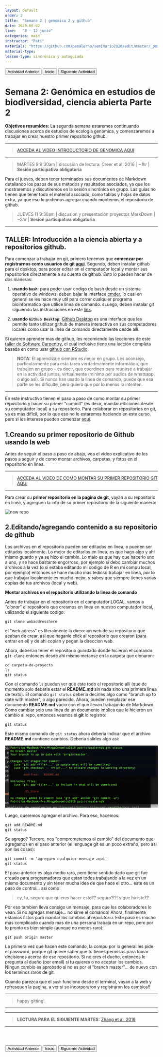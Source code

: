 ```yaml
---
layout: default
order: 2
title:  "Semana 2 | genomica 2 y github"
date: 2020-06-02
time:   "8 – 12 junio"
categories: main
instructor: "Pati"
materials: "https://github.com/pesalerno/seminario2020/edit/master/_posts/2020-06-02-2_Semana_2.md"
material-type: 
lesson-type: sincrónica y autoguiada
---
```


<a href="https://pesalerno.github.io/seminario2020/main/2020/06/01/1_Semana_1.html"><button>Actividad Anterior</button></a>		<a href="https://pesalerno.github.io/seminario2020/"><button>Inicio</button></a>    <a href="https://pesalerno.github.io/seminario2020/main/2020/06/03/3_Semana_3.html"><button>Siguiente Actividad</button></a>


# Semana 2: Genómica en estudios de biodiversidad, ciencia abierta Parte 2

**Objetivos resumidos:** La segunda semana estaremos continuando discusiones acerca de  estudios de ecología genómica, y comenzaremos a trabajar en crear nuestro primer repositorio github. 

--------------------

> [ACCEDA AL VIDEO INTRODUCTORIO DE GENOMICA AQUI](https://www.loom.com/share/444036137dd445dfa13ae327a99044d7) 


--------------------

> MARTES 9 9:30am | discusión de lectura: Creer et al. 2016 | *~1hr* | **Sesión participativa obligatoria**

Para el jueves, deben tener terminados sus documentos de Markdown detallando los pasos de sus métodos y resultados asociados, ya que los mostraremos y discutiremos en la sesión sincrónica en grupo. Las guias no tienen que tener todo el material asociado, como tablas y hojas de datos extra, ya que eso lo podemos agregar cuando montemos el repositorio de github. 
 
> JUEVES 11 9:30am | discusión y presentación proyectos MarkDown | *~2hr* | **Sesión participativa obligatoria**



----------
## TALLER: Introducción a la ciencia abierta y a repositorios github.


Para comenzar a trabajar en git, primero tenemos que **comenzar por registrarnos como usuarios de git [aqui](https://github.com/join)**. Segundo, deben instalar github para el desktop, para poder editar en el computador local y montar sus repositorios directamente a su cuenta de github. Esto lo pueden hacer de dos maneras: 


1. **usando `bash`:** para poder usar codigo de bash desde un sistema operativo de windows, deben bajar la interface [cmder](https://cmder.net/), lo cual en general se les hace muy util para correr cualquier programa bioinformatico que utilice linea de comando. sLuego, deben instalar git siguiendo las instrucciones en este [link](https://git-scm.com/book/en/v2/Getting-Started-Installing-Git).


2. **usando `Github Desktop`:** [Github Desktop](https://desktop.github.com/) es una interface que les permite tanto utilizar github de manera interactiva en sus computadores locales como usar la linea de comando directamente desde alli. 





Si quieren aprender mas de github, les recomiendo las lecciones de este [taller de Software Carpentry](https://swcarpentry.github.io/git-novice/), el cual inclusive tiene una lección completa basada en como usar [github con RStudio](https://swcarpentry.github.io/git-novice/14-supplemental-rstudio/index.html). 

>**NOTA:** El aprendizaje siempre es mejor en grupo. Les aconsejo, particularmente para esta tarea verdaderamente informática, que trabajen en grupo - es decir, que coordinen para reunirse a trabajar en la actividad juntos, virtualmente (minimo por audios de whatsapp, o algo asi). Si nunca han usado la linea de comando, puede que esa parte se les dificulte, pero quiero que por lo menos lo intenten. 


--------------------
 
En este instructivo tienen el paso a paso de como montar su primer repositorio y hacer su primer "commit" (es decir, mandar ediciones desde su computador local) a su repositorio. Para colaborar en repositorios en git, ya es más difícil, por lo que eso no lo estaremos haciendo en este curso, pero si les interesa pueden comenzar [aqui](https://github.com/pesalerno/PUMAgenomics/blob/master/git-collaborating-protocol.md). 


1.Creando su primer repositorio de Github usando la web
-

Antes de seguir el paso a paso de abajo, vea el video explicativo de los pasos a seguir y de como montar archivos, carpetas, y fotos en el repositorio en linea. 

--------------------

> [ACCEDA AL VIDEO DE COMO MONTAR SU PRIMER REPOSITORIO GIT AQUI](https://www.loom.com/share/13b1a32eca954f4f92e39abea1017582) 


--------------------

Para crear su **primer repositorio en la pagina de git**, vayan a su repositorio en linea, y agreguen la info de su primer repositorio de la siguiente manera:

![new repo](https://github.com/pesalerno/seminario2020/blob/master/files/new-repo.png?raw=true)<br>


2.Editando/agregando contenido a su repositorio de github
-
Los archivos en el repositorio pueden ser editados en línea, o pueden ser editados localmente. Lo mejor de editarlos en linea, es que hago algo y ahi mismo guardo y ya se hizo el cambio. Lo malo es que hay que hacerlo uno a uno, y se hace bastante engorroso, por ejemplo si debo cambiar muchos archivos a la vez (o si estaba editando mi codigo de R en mi compu local, por ejemplo) entonces se hace mucho mas tedioso trabajar en línea, por lo que trabajar localmente es mucho mejor, y sabes que siempre tienes varias copias de tus archivos (local y web). 



**Montar archivos en el repositorio utilizando la linea de comando** 

Antes de trabajar en el repositorio en el computador LOCAL, vamos  a *"clonar"* el repositorio que creamos en linea en nuestro computador local, utilizando el siguiente codigo: 

	git clone webaddresshere

el "web adress" es literalmente la direccion web de su repositorio que acaban de crear, asi que haganle click al repositorio que crearon (para entrar en el) y de ahi copian y pegan la direccion web. 

Ahora, deberian tener el repositorio guardado donde hicieron el comando `git clone` entonces desde ahi mismo metanse en la carpeta que clonaron: 

	cd carpeta-de-proyecto
	ls
	git status

Con el comando `ls` pueden ver que este todo el repositorio alli (que de momento solo deberia estar el **README.md** sin nada sino una primera linea de texto). El comando `git status` deberia decirles algo como "branch up to date with master", o algo parecido. Ahora, pueden remplazar ese documento **README.md** vacio con el que llevan trabajando de Markdown. Como cambiar solo una linea de un documento implica que le hicieron un cambio al repo, entonces veamos si **git** lo registro: 

	git status

Este mismo comando de `git status` ahora deberia indicar que el archivo **README.md** contiene cambios. Deberia salirles algo asi: 
 
 ![status](https://github.com/pesalerno/MingaGenomica2019/blob/master/fotos/gitstatus.png?raw=true)<br>


Luego, queremos agregar el archivo. Para eso, hacemos: 

	git add README.md
	git status

Se agrego? Tercero, nos "comprometemos al cambio" del documento que agregamos en el paso anterior (el lenguage git es un poco extraño, pero asi son las cosas): 

	git commit -m 'agreguen cualquier mensaje aqui'
	git status

El paso anterior es algo medio raro, pero tiene sentido dado que git fue creado para programadores que estan todos trabajando a la vez en un mismo documento y sin tener mucha idea de que hace el otro... este es un paso de control... asi como: 

>ey, tu, seguro que quieres hacer esto?? seguro?!?! y que hiciste?? 

Por eso tambien lleva consigo un mensaje, para que los colaboradores lo vean. Si no agregas mensaje... no sirve el comando! Ahora, finalmente estamos listos para mandar los cambios al repositorio. Este paso es mucho mas complicado cuando mas de una persona trabaja en un repo, pero por lo pronto es bien simple (aunque no menos raro): 

	git push origin master

La primera vez que hacen este comando, la compu por lo general les pide el password, porque git quiere saber que tu tienes permisos para tomar decisiones acerca de ese repositorio. Si no eres el dueño, entonces le pregunta al dueño (por email) si tu quieres o no aceptar los cambios. Ningun cambio es aprobado si no es por el "branch master"... de nuevo con los terminos raros de git. 

Cuando parezca que el `push` funciono desde el terminal, vayan a la web y refresquen la pagina, a ver si se incorporaron y registraron los cambios!! 



-------------------------


>happy gitting! 

------------------------------

--------------

> **LECTURA PARA EL SIGUIENTE MARTES:** [Zhang et al. 2016](https://github.com/pesalerno/seminario2020/blob/master/files/annurev-virology-092818-015851.pdf)
 
----------------

<br><br>

<a href="https://pesalerno.github.io/seminario2020/main/2020/06/01/1_Semana_1.html"><button>Actividad Anterior</button></a>		<a href="https://pesalerno.github.io/seminario2020/"><button>Inicio</button></a>    <a href="https://pesalerno.github.io/seminario2020/main/2020/06/03/3_Semana_3.html"><button>Siguiente Actividad</button></a>



